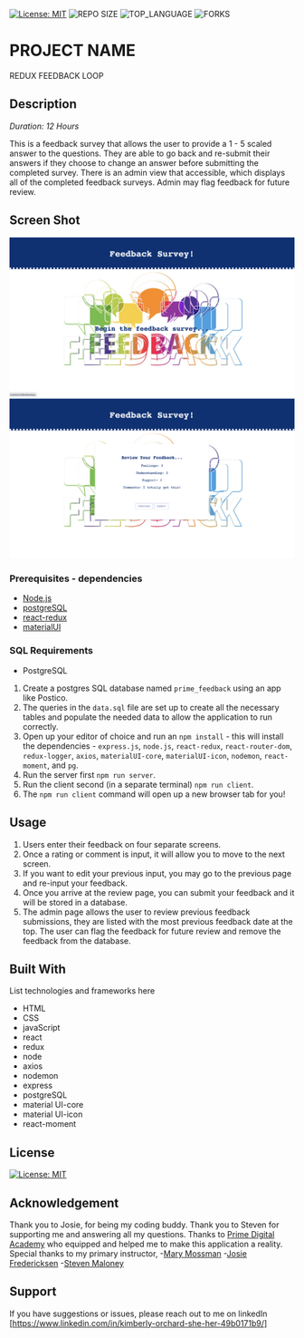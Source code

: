 [![License: MIT](https://img.shields.io/badge/License-MIT-yellow.svg)](https://opensource.org/licenses/MIT)
![REPO SIZE](https://img.shields.io/github/repo-size/korchard/redux-feedback-loop?style=flat-square)
![TOP_LANGUAGE](https://img.shields.io/github/languages/top/korchard/redux-feedback-loop?style=flat-square)
![FORKS](https://img.shields.io/github/forks/korchard/redux-feedback-loop.svg?style=social)

# PROJECT NAME

REDUX FEEDBACK LOOP

## Description

_Duration: 12 Hours_

This is a feedback survey that allows the user to provide a 1 - 5 scaled answer to the questions. They are able to go back and re-submit their answers if they choose to change an answer before submitting the completed survey. There is an admin view that accessible, which displays all of the completed feedback surveys. Admin may flag feedback for future review.

## Screen Shot

![feedback_survey](./public/images/ss1.png)
![feedback_survey](./public/images/ss2.png)

### Prerequisites - dependencies

- [Node.js](https://nodejs.org/en/)
- [postgreSQL](https://www.postgresql.org/download/)
- [react-redux](https://redux.js.org/introduction/installation)
- [materialUI](https://material-ui.com/getting-started/installation/)

### SQL Requirements
- PostgreSQL

1. Create a postgres SQL database named `prime_feedback` using an app like Postico.
2. The queries in the `data.sql` file are set up to create all the necessary tables and populate the needed data to allow the application to run correctly. 
3. Open up your editor of choice and run an `npm install` - this will install the dependencies - `express.js`, `node.js`, `react-redux`, `react-router-dom`, `redux-logger`, `axios`, `materialUI-core`, `materialUI-icon`, `nodemon`, `react-moment`, and `pg`.
4. Run the server first `npm run server`.
5. Run the client second (in a separate terminal) `npm run client`.
6. The `npm run client` command will open up a new browser tab for you!

## Usage

1. Users enter their feedback on four separate screens.
2. Once a rating or comment is input, it will allow you to move to the next screen.
3. If you want to edit your previous input, you may go to the previous page and re-input your feedback.
4. Once you arrive at the review page, you can submit your feedback and it will be stored in a database.
5. The admin page allows the user to review previous feedback submissions, they are listed with the most previous feedback date at the top. The user can flag the feedback for future review and remove the feedback from the database.

## Built With

List technologies and frameworks here
- HTML
- CSS
- javaScript
- react
- redux
- node
- axios
- nodemon
- express
- postgreSQL
- material UI-core
- material UI-icon
- react-moment

## License

[![License: MIT](https://img.shields.io/badge/License-MIT-yellow.svg)](https://opensource.org/licenses/MIT)

## Acknowledgement

Thank you to Josie, for being my coding buddy. Thank you to Steven for supporting me and answering all my questions. Thanks to [Prime Digital Academy](www.primeacademy.io) who equipped and helped me to make this application a reality. Special thanks to my primary instructor, 
-[Mary Mossman](https://github.com/mbMosman)
-[Josie Fredericksen](https://github.com/freder48)
-[Steven Maloney](https://github.com/sdeda1us)

## Support

If you have suggestions or issues, please reach out to me on linkedIn [https://www.linkedin.com/in/kimberly-orchard-she-her-49b0171b9/]
